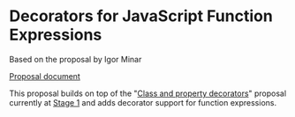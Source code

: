 # Decorators for JavaScript Function Expressions

Based on the proposal by Igor Minar

[Proposal document](https://docs.google.com/document/d/1ikxIP5-RVYq6d_f8lAvf3pKC00W78ueyp-xIZ6q67uU)

This proposal builds on top of the "[Class and property decorators]" proposal currently at [Stage 1] and adds decorator support for function expressions.

[Class and property decorators]: https://github.com/wycats/javascript-decorators/blob/master/README.md
[Stage 1]: https://github.com/tc39/ecma262#current-proposals

